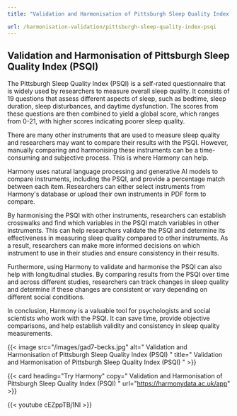 ```yaml
---
title: "Validation and Harmonisation of Pittsburgh Sleep Quality Index (PSQI)"

url: /harmonisation-validation/pittsburgh-sleep-quality-index-psqi
---
```


## Validation and Harmonisation of Pittsburgh Sleep Quality Index (PSQI)

The Pittsburgh Sleep Quality Index (PSQI) is a self-rated questionnaire that is widely used by researchers to measure overall sleep quality. It consists of 19 questions that assess different aspects of sleep, such as bedtime, sleep duration, sleep disturbances, and daytime dysfunction. The scores from these questions are then combined to yield a global score, which ranges from 0-21, with higher scores indicating poorer sleep quality.

There are many other instruments that are used to measure sleep quality and researchers may want to compare their results with the PSQI. However, manually comparing and harmonising these instruments can be a time-consuming and subjective process. This is where Harmony can help.

Harmony uses natural language processing and generative AI models to compare instruments, including the PSQI, and provide a percentage match between each item. Researchers can either select instruments from Harmony's database or upload their own instruments in PDF form to compare.

By harmonising the PSQI with other instruments, researchers can establish crosswalks and find which variables in the PSQI match variables in other instruments. This can help researchers validate the PSQI and determine its effectiveness in measuring sleep quality compared to other instruments. As a result, researchers can make more informed decisions on which instrument to use in their studies and ensure consistency in their results.

Furthermore, using Harmony to validate and harmonise the PSQI can also help with longitudinal studies. By comparing results from the PSQI over time and across different studies, researchers can track changes in sleep quality and determine if these changes are consistent or vary depending on different social conditions.

In conclusion, Harmony is a valuable tool for psychologists and social scientists who work with the PSQI. It can save time, provide objective comparisons, and help establish validity and consistency in sleep quality measurements. 


{{< image src="/images/gad7-becks.jpg" alt=" Validation and Harmonisation of Pittsburgh Sleep Quality Index (PSQI) " title=" Validation and Harmonisation of Pittsburgh Sleep Quality Index (PSQI) " >}}

{{< card heading="Try Harmony" copy=" Validation and Harmonisation of Pittsburgh Sleep Quality Index (PSQI) " url="https://harmonydata.ac.uk/app" >}}

{{< youtube cEZppTBj1NI >}}



